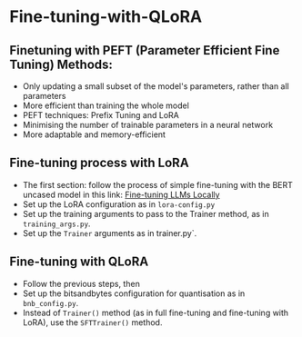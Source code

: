 # Fine-tuning-with-QLoRA

## Finetuning with PEFT (Parameter Efficient Fine Tuning) Methods:

- Only updating a small subset of the model's parameters, rather than all parameters
- More efficient than training the whole model
- PEFT techniques: Prefix Tuning and LoRA
- Minimising the number of trainable parameters in a neural network
- More adaptable and memory-efficient

## Fine-tuning process with LoRA

- The first section: follow the process of simple fine-tuning with the BERT uncased model in this link: [Fine-tuning LLMs Locally](https://github.com/Maryam-Nasseri/Fine-tuning-LLMs-Locally)
- Set up the LoRA configuration as in `lora-config.py`
- Set up the training arguments to pass to the Trainer method, as in `training_args.py`.
- Set up the `Trainer` arguments as in trainer.py`.

## Fine-tuning with QLoRA

- Follow the previous steps, then
- Set up the bitsandbytes configuration for quantisation as in `bnb_config.py`.
- Instead of `Trainer()` method (as in full fine-tuning and fine-tuning with LoRA), use the `SFTTrainer()` method.
